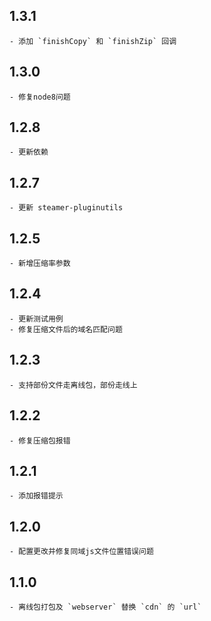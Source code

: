 ## 1.3.1
	- 添加 `finishCopy` 和 `finishZip` 回调

## 1.3.0
	- 修复node8问题

## 1.2.8 
	- 更新依赖

## 1.2.7
	- 更新 steamer-pluginutils


## 1.2.5
	- 新增压缩率参数


## 1.2.4
	- 更新测试用例
	- 修复压缩文件后的域名匹配问题


## 1.2.3
	- 支持部份文件走离线包，部份走线上


## 1.2.2
	- 修复压缩包报错



## 1.2.1
	- 添加报错提示



## 1.2.0
	- 配置更改并修复同域js文件位置错误问题



## 1.1.0
	- 离线包打包及 `webserver` 替换 `cdn` 的 `url`
